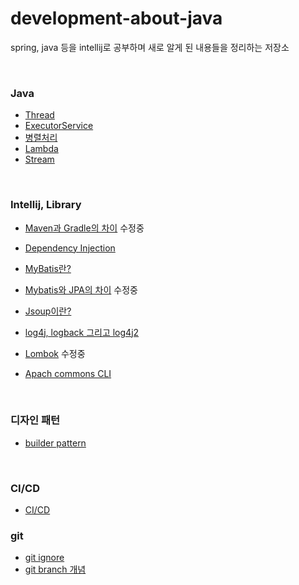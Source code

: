 # development-about-java

spring, java 등을 intellij로 공부하며 새로 알게 된 내용들을 정리하는 저장소

<br/>

### Java

* [Thread]()
* [ExecutorService]()
* [병렬처리]()
* [Lambda]()
* [Stream]()

<br/>

### Intellij, Library

* [Maven과 Gradle의 차이](./Maven_Gradle.md) 수정중
* [Dependency Injection]()
* [MyBatis란?](./Mybatis.md)
* [Mybatis와 JPA의 차이](./Mybatis_JPA.md) 수정중
* [Jsoup이란?](./Jsoup.md)

* [log4j, logback 그리고 log4j2](./log4j.md)
* [Lombok](./Lombok.md) 수정중
* [Apach commons CLI](https://github.com/Sanggoe/apache-commons)

<br/>

### 디자인 패턴

* [builder pattern](./builder_pattern.md)

<br/>

### CI/CD

* [CI/CD](./CI_CD.md)

### git

* [git ignore](./git_ignore.md)
* [git branch 개념](./git_branch_개념.md)

<br/>